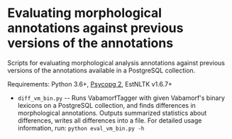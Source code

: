 # Evaluating morphological annotations against previous versions of the annotations

Scripts for evaluating morphological analysis annotations against previous versions of the annotations available in a PostgreSQL collection.

Requirements: Python 3.6+, [Psycopg 2](https://www.psycopg.org), EstNLTK v1.6.7+

* `diff_vm_bin.py` -- Runs VabamorfTagger with given Vabamorf's binary lexicons on a PostgreSQL collection, and finds differences in morphological annotations. Outputs summarized statistics about differences, writes all differences into a file. For detailed usage information, run: `python eval_vm_bin.py -h`
 
